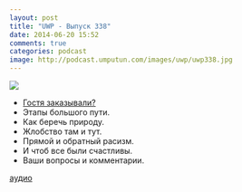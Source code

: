 ```yaml
---
layout: post
title: "UWP - Выпуск 338"
date: 2014-06-20 15:52
comments: true
categories: podcast
image: http://podcast.umputun.com/images/uwp/uwp338.jpg
---
```

![](https://podcast.umputun.com/images/uwp/uwp338.jpg)

- [Гостя заказывали?](http://podtema.com)
- Этапы большого пути.
- Как беречь природу.
- Жлобство там и тут.
- Прямой и обратный расизм.
- И чтоб все были счастливы.
- Ваши вопросы и комментарии.


[аудио](https://podcast.umputun.com/media/ump_podcast338.mp3)

<audio src="https://podcast.umputun.com/media/ump_podcast338.mp3" preload="none"></audio>
